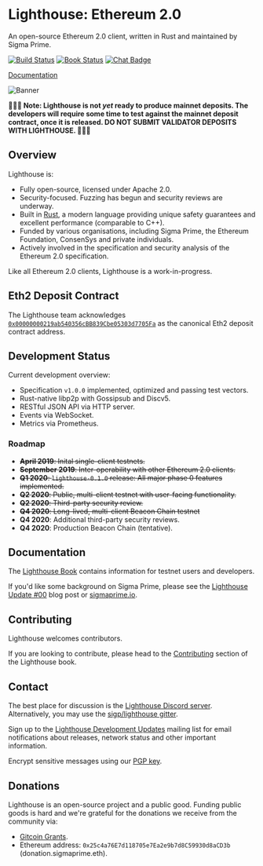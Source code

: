 # Lighthouse: Ethereum 2.0

An open-source Ethereum 2.0 client, written in Rust and maintained by Sigma Prime.

[![Build Status]][Build Link] [![Book Status]][Book Link] [![Chat Badge]][Chat Link]

[Build Status]: https://github.com/sigp/lighthouse/workflows/test-suite/badge.svg?branch=master
[Build Link]: https://github.com/sigp/lighthouse/actions
[Chat Badge]: https://img.shields.io/badge/chat-discord-%237289da
[Chat Link]: https://discord.gg/cyAszAh
[Book Status]:https://img.shields.io/badge/user--docs-master-informational
[Book Link]: https://lighthouse-book.sigmaprime.io

[Documentation](https://lighthouse-book.sigmaprime.io)

![Banner](https://i.postimg.cc/hjdTGKPd/photo-2020-10-23-09-52-16.jpg)

**🚨🚨🚨 Note: Lighthouse is not *yet* ready to produce mainnet deposits. The developers will require some
time to test against the mainnet deposit contract, once it is released. DO NOT SUBMIT VALIDATOR
DEPOSITS WITH LIGHTHOUSE. 🚨🚨🚨**

## Overview

Lighthouse is:

- Fully open-source, licensed under Apache 2.0.
- Security-focused. Fuzzing has begun and security reviews are underway.
- Built in [Rust](https://www.rust-lang.org), a modern language providing unique safety guarantees and
	excellent performance (comparable to C++).
- Funded by various organisations, including Sigma Prime, the
	Ethereum Foundation, ConsenSys and private individuals.
- Actively involved in the specification and security analysis of the
	Ethereum 2.0 specification.

Like all Ethereum 2.0 clients, Lighthouse is a work-in-progress.

## Eth2 Deposit Contract

The Lighthouse team acknowledges
[`0x00000000219ab540356cBB839Cbe05303d7705Fa`](https://etherscan.io/address/0x00000000219ab540356cbb839cbe05303d7705fa)
as the canonical Eth2 deposit contract address.

## Development Status

Current development overview:

- Specification `v1.0.0` implemented, optimized and passing test vectors.
- Rust-native libp2p with Gossipsub and Discv5.
- RESTful JSON API via HTTP server.
- Events via WebSocket.
- Metrics via Prometheus.

### Roadmap

- ~~**April 2019**: Inital single-client testnets.~~
- ~~**September 2019**: Inter-operability with other Ethereum 2.0 clients.~~
- ~~**Q1 2020**: `lighthouse-0.1.0` release: All major phase 0 features implemented.~~
- ~~**Q2 2020**: Public, multi-client testnet with user-facing functionality.~~
- ~~**Q2 2020**: Third-party security review.~~
- ~~**Q4 2020**: Long-lived, multi-client Beacon Chain testnet~~
- **Q4 2020**: Additional third-party security reviews.
- **Q4 2020**: Production Beacon Chain (tentative).


## Documentation

The [Lighthouse Book](https://lighthouse-book.sigmaprime.io) contains information
for testnet users and developers.

If you'd like some background on Sigma Prime, please see the [Lighthouse Update
\#00](https://lighthouse.sigmaprime.io/update-00.html) blog post or
[sigmaprime.io](https://sigmaprime.io).

## Contributing

Lighthouse welcomes contributors.

If you are looking to contribute, please head to the
[Contributing](https://lighthouse-book.sigmaprime.io/contributing.html) section
of the Lighthouse book.

## Contact

The best place for discussion is the [Lighthouse Discord
server](https://discord.gg/cyAszAh). Alternatively, you may use the
[sigp/lighthouse gitter](https://gitter.im/sigp/lighthouse).

Sign up to the [Lighthouse Development Updates](https://mailchi.mp/3d9df0417779/lighthouse-dev-updates)
mailing list for email notifications about releases, network status and other important information.

Encrypt sensitive messages using our [PGP
key](https://keybase.io/sigp/pgp_keys.asc?fingerprint=dcf37e025d6c9d42ea795b119e7c6cf9988604be).

## Donations

Lighthouse is an open-source project and a public good. Funding public goods is
hard and we're grateful for the donations we receive from the community via:

- [Gitcoin Grants](https://gitcoin.co/grants/25/lighthouse-ethereum-20-client).
- Ethereum address: `0x25c4a76E7d118705e7Ea2e9b7d8C59930d8aCD3b` (donation.sigmaprime.eth).
